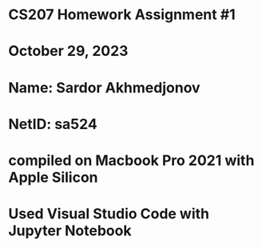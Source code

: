 # CS207 Homework Assignment #1
# October 29, 2023
# Name: Sardor Akhmedjonov
# NetID: sa524
# compiled on Macbook Pro 2021 with Apple Silicon
# Used Visual Studio Code with Jupyter Notebook

